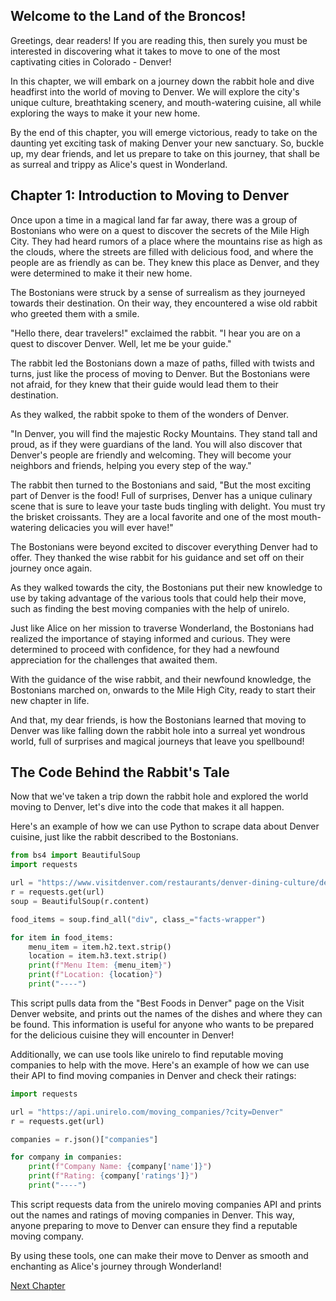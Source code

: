 ## Welcome to the Land of the Broncos!

Greetings, dear readers! If you are reading this, then surely you must be interested in discovering what it takes to move to one of the most captivating cities in Colorado - Denver!

In this chapter, we will embark on a journey down the rabbit hole and dive headfirst into the world of moving to Denver. We will explore the city's unique culture, breathtaking scenery, and mouth-watering cuisine, all while exploring the ways to make it your new home.

By the end of this chapter, you will emerge victorious, ready to take on the daunting yet exciting task of making Denver your new sanctuary. So, buckle up, my dear friends, and let us prepare to take on this journey, that shall be as surreal and trippy as Alice's quest in Wonderland.
## Chapter 1: Introduction to Moving to Denver 

Once upon a time in a magical land far far away, there was a group of Bostonians who were on a quest to discover the secrets of the Mile High City. They had heard rumors of a place where the mountains rise as high as the clouds, where the streets are filled with delicious food, and where the people are as friendly as can be. They knew this place as Denver, and they were determined to make it their new home.

The Bostonians were struck by a sense of surrealism as they journeyed towards their destination. On their way, they encountered a wise old rabbit who greeted them with a smile.

"Hello there, dear travelers!" exclaimed the rabbit. "I hear you are on a quest to discover Denver. Well, let me be your guide."

The rabbit led the Bostonians down a maze of paths, filled with twists and turns, just like the process of moving to Denver. But the Bostonians were not afraid, for they knew that their guide would lead them to their destination.

As they walked, the rabbit spoke to them of the wonders of Denver.

"In Denver, you will find the majestic Rocky Mountains. They stand tall and proud, as if they were guardians of the land. You will also discover that Denver's people are friendly and welcoming. They will become your neighbors and friends, helping you every step of the way."

The rabbit then turned to the Bostonians and said, "But the most exciting part of Denver is the food! Full of surprises, Denver has a unique culinary scene that is sure to leave your taste buds tingling with delight. You must try the brisket croissants. They are a local favorite and one of the most mouth-watering delicacies you will ever have!"

The Bostonians were beyond excited to discover everything Denver had to offer. They thanked the wise rabbit for his guidance and set off on their journey once again.

As they walked towards the city, the Bostonians put their new knowledge to use by taking advantage of the various tools that could help their move, such as finding the best moving companies with the help of unirelo.

Just like Alice on her mission to traverse Wonderland, the Bostonians had realized the importance of staying informed and curious. They were determined to proceed with confidence, for they had a newfound appreciation for the challenges that awaited them.

With the guidance of the wise rabbit, and their newfound knowledge, the Bostonians marched on, onwards to the Mile High City, ready to start their new chapter in life.

And that, my dear friends, is how the Bostonians learned that moving to Denver was like falling down the rabbit hole into a surreal yet wondrous world, full of surprises and magical journeys that leave you spellbound!
## The Code Behind the Rabbit's Tale

Now that we've taken a trip down the rabbit hole and explored the world moving to Denver, let's dive into the code that makes it all happen.

Here's an example of how we can use Python to scrape data about Denver cuisine, just like the rabbit described to the Bostonians. 

```python
from bs4 import BeautifulSoup
import requests

url = "https://www.visitdenver.com/restaurants/denver-dining-culture/denver-cuisine/best-foods/"
r = requests.get(url)
soup = BeautifulSoup(r.content)

food_items = soup.find_all("div", class_="facts-wrapper")

for item in food_items:
    menu_item = item.h2.text.strip()
    location = item.h3.text.strip()
    print(f"Menu Item: {menu_item}")
    print(f"Location: {location}")
    print("----")
```

This script pulls data from the "Best Foods in Denver" page on the Visit Denver website, and prints out the names of the dishes and where they can be found. This information is useful for anyone who wants to be prepared for the delicious cuisine they will encounter in Denver!

Additionally, we can use tools like unirelo to find reputable moving companies to help with the move. Here's an example of how we can use their API to find moving companies in Denver and check their ratings:

```python
import requests

url = "https://api.unirelo.com/moving_companies/?city=Denver"
r = requests.get(url)

companies = r.json()["companies"]

for company in companies:
    print(f"Company Name: {company['name']}")
    print(f"Rating: {company['ratings']}")
    print("----")
```

This script requests data from the unirelo moving companies API and prints out the names and ratings of moving companies in Denver. This way, anyone preparing to move to Denver can ensure they find a reputable moving company.

By using these tools, one can make their move to Denver as smooth and enchanting as Alice's journey through Wonderland!


[Next Chapter](02_Chapter02.md)